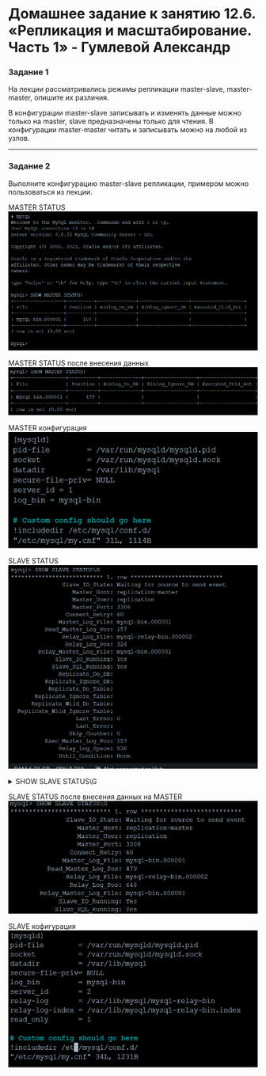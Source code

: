 # Домашнее задание к занятию 12.6. «Репликация и масштабирование. Часть 1» - Гумлевой Александр

### Задание 1

На лекции рассматривались режимы репликации master-slave, master-master, опишите их различия.

В конфигурации master-slave записывать и изменять данные можно только на master, slave предназначены только для чтения. В конфигурации master-master читать и записывать можно на любой из узлов.

---

### Задание 2

Выполните конфигурацию master-slave репликации, примером можно пользоваться из лекции.

MASTER STATUS  
![Задание 2](./img/img-1.png)  

MASTER STATUS  после внесения данных
![Задание 2](./img/img-1-1.png)  

MASTER конфигурация  
![Задание 2](./img/img-2.png)  

SLAVE STATUS  
![Задание 2](./img/img-3.png)  
<details>
  <summary>SHOW SLAVE STATUS\G</summary>

  ```
mysql> SHOW SLAVE STATUS\G
*************************** 1. row ***************************
               Slave_IO_State: Waiting for source to send event
                  Master_Host: replication-master
                  Master_User: replication
                  Master_Port: 3306
                Connect_Retry: 60
              Master_Log_File: mysql-bin.000001
          Read_Master_Log_Pos: 157
               Relay_Log_File: mysql-relay-bin.000002
                Relay_Log_Pos: 326
        Relay_Master_Log_File: mysql-bin.000001
             Slave_IO_Running: Yes
            Slave_SQL_Running: Yes
              Replicate_Do_DB: 
          Replicate_Ignore_DB: 
           Replicate_Do_Table: 
       Replicate_Ignore_Table: 
      Replicate_Wild_Do_Table: 
  Replicate_Wild_Ignore_Table: 
                   Last_Errno: 0
                   Last_Error: 
                 Skip_Counter: 0
          Exec_Master_Log_Pos: 157
              Relay_Log_Space: 536
              Until_Condition: None
               Until_Log_File: 
                Until_Log_Pos: 0
           Master_SSL_Allowed: No
           Master_SSL_CA_File: 
           Master_SSL_CA_Path: 
              Master_SSL_Cert: 
            Master_SSL_Cipher: 
               Master_SSL_Key: 
        Seconds_Behind_Master: 0
Master_SSL_Verify_Server_Cert: No
                Last_IO_Errno: 0
                Last_IO_Error: 
               Last_SQL_Errno: 0
               Last_SQL_Error: 
  Replicate_Ignore_Server_Ids: 
             Master_Server_Id: 1
                  Master_UUID: 9d860410-b50c-11ed-9ab4-0242ac110002
             Master_Info_File: mysql.slave_master_info
                    SQL_Delay: 0
          SQL_Remaining_Delay: NULL
      Slave_SQL_Running_State: Replica has read all relay log; waiting for more updates
           Master_Retry_Count: 86400
                  Master_Bind: 
      Last_IO_Error_Timestamp: 
     Last_SQL_Error_Timestamp: 
               Master_SSL_Crl: 
           Master_SSL_Crlpath: 
           Retrieved_Gtid_Set: 
            Executed_Gtid_Set: 
                Auto_Position: 0
         Replicate_Rewrite_DB: 
                 Channel_Name: 
           Master_TLS_Version: 
       Master_public_key_path: 
        Get_master_public_key: 0
            Network_Namespace: 
1 row in set, 1 warning (0.01 sec)

mysql> 
  ```
</details>

SLAVE STATUS после внесения данных на MASTER  
![Задание 2](./img/img-3-1.png)  

SLAVE кофигурация  
![Задание 2](./img/img-4.png)  
